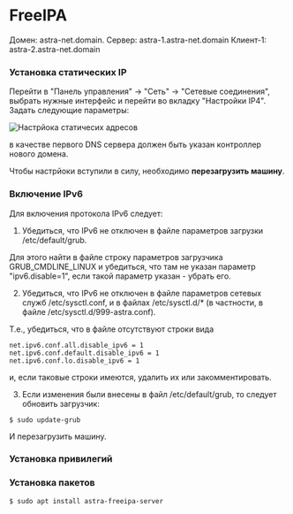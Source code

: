# FreeIPA

Домен: astra-net.domain.
Сервер: astra-1.astra-net.domain
Клиент-1: astra-2.astra-net.domain

### Установка статических IP

Перейти в "Панель управления" -> "Сеть" -> "Сетевые соединения", выбрать нужные интерфейс и перейти во вкладку "Настройки IP4". Задать следующие параметры:

![Настрйока статичесих адресов](https://user-images.githubusercontent.com/40645030/120633273-a1838900-c472-11eb-95e8-e2f88aa555ac.png)

в качестве первого DNS сервера должен быть указан контроллер нового домена.

Чтобы настрйоки вступили в силу, необходимо **перезагрузить машину**.

### Включение IPv6 

Для включения протокола IPv6 следует:

  1. Убедиться, что IPv6 не отключен в файле параметров загрузки /etc/default/grub.
   
  Для этого найти в файле строку параметров загрузчика GRUB_CMDLINE_LINUX и убедиться, что там не указан параметр "ipv6.disable=1", если такой параметр указан - убрать его.

  2. Убедиться, что IPv6 не отключен в файле параметров сетевых служб /etc/sysctl.conf, и в файлах /etc/sysctl.d/* (в частности, в файле /etc/sysctl.d/999-astra.conf).
    
  Т.е., убедиться, что в файле отсутствуют строки вида
  
  ```
  net.ipv6.conf.all.disable_ipv6 = 1
  net.ipv6.conf.default.disable_ipv6 = 1
  net.ipv6.conf.lo.disable_ipv6 = 1
  ```
  
  и, если таковые строки имеются, удалить их или закомментировать.

  3. Если изменения были внесены в файл /etc/default/grub, то следует обновить загрузчик:
    
  ```
  $ sudo update-grub
  ```
  
  И перезагрузить машину.

### Установка привилегий

### Установка пакетов

```
$ sudo apt install astra-freeipa-server 
```
